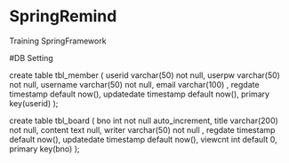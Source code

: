 # SpringRemind
 Training SpringFramework

#DB Setting

 create table tbl_member (
 userid varchar(50) not null,
 userpw varchar(50) not null,
 username varchar(50) not null,
 email varchar(100) ,
 regdate timestamp default now(),
 updatedate timestamp default now(),
 primary key(userid)
 );

 create table tbl_board (
 bno int not null auto_increment,
 title varchar(200) not null,
 content text null,
 writer varchar(50) not null ,
 regdate timestamp default now(),
 updatedate timestamp default now(),
 viewcnt int default 0,
 primary key(bno)
 );
